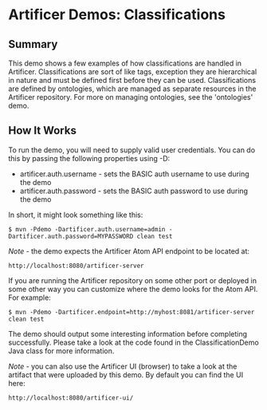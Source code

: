 # Artificer Demos: Classifications

## Summary

This demo shows a few examples of how classifications are handled in Artificer.  Classifications
are sort of like tags, exception they are hierarchical in nature and must be defined
first before they can be used.  Classifications are defined by ontologies, which are 
managed as separate resources in the Artificer repository.  For more on managing ontologies,
see the 'ontologies' demo.

## How It Works

To run the demo, you will need to supply valid user credentials.  You can do this
by passing the following properties using -D:

* artificer.auth.username - sets the BASIC auth username to use during the demo
* artificer.auth.password - sets the BASIC auth password to use during the demo

In short, it might look something like this:

	$ mvn -Pdemo -Dartificer.auth.username=admin -Dartificer.auth.password=MYPASSWORD clean test

*Note* - the demo expects the Artificer Atom API endpoint to be located at:

	http://localhost:8080/artificer-server

If you are running the Artificer repository on some other port or deployed in some other way
you can customize where the demo looks for the Atom API.  For example:

	$ mvn -Pdemo -Dartificer.endpoint=http://myhost:8081/artificer-server clean test

The demo should output some interesting information before completing successfully.  Please
take a look at the code found in the ClassificationDemo Java class for more information.

*Note* - you can also use the Artificer UI (browser) to take a look at the artifact that were
uploaded by this demo.  By default you can find the UI here:

	http://localhost:8080/artificer-ui/
